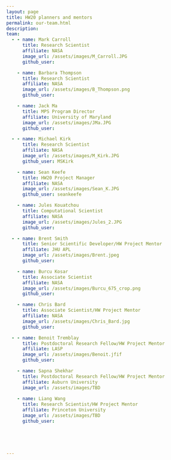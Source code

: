 ```yaml
---
layout: page
title: HW20 planners and mentors
permalink: our-team.html
description: 
team:
  - - name: Mark Carroll
      title: Research Scientist
      affiliate: NASA
      image_url: /assets/images/M_Carroll.JPG
      github_user: 

    - name: Barbara Thompson
      title: Research Scientist
      affiliate: NASA
      image_url: /assets/images/B_Thompson.png
      github_user: 

    - name: Jack Ma
      title: MPS Program Director
      affiliate: University of Maryland
      image_url: /assets/images/JMa.JPG
      github_user: 

  - - name: Michael Kirk
      title: Research Scientist
      affiliate: NASA
      image_url: /assets/images/M_Kirk.JPG
      github_user: MSKirk

    - name: Sean Keefe
      title: HW20 Project Manager
      affiliate: NASA
      image_url: /assets/images/Sean_K.JPG
      github_user: seankeefe

    - name: Jules Kouatchou
      title: Computational Scientist
      affiliate: NASA
      image_url: /assets/images/Jules_2.JPG
      github_user: 

  - - name: Brent Smith
      title: Senior Scientific Developer/HW Project Mentor  
      affiliate: JHU APL
      image_url: /assets/images/Brent.jpeg
      github_user: 

    - name: Burcu Kosar
      title: Associate Scientist
      affiliate: NASA
      image_url: /assets/images/Burcu_675_crop.png
      github_user: 

    - name: Chris Bard
      title: Associate Scientist/HW Project Mentor 
      affiliate: NASA
      image_url: /assets/images/Chris_Bard.jpg
      github_user: 

  - - name: Benoit Tremblay
      title: Postdoctoral Research Fellow/HW Project Mentor
      affiliate: LASP
      image_url: /assets/images/Benoit.jfif 
      github_user: 

    - name: Sapna Shekhar
      title: Postdoctoral Research Fellow/HW Project Mentor
      affiliate: Auburn University
      image_url: /assets/images/TBD
      
    - name: Liang Wang
      title: Research Scientist/HW Project Mentor 
      affiliate: Princeton University
      image_url: /assets/images/TBD
      github_user: 



    

---
```

